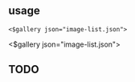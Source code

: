 ## usage

```wikitext
<$gallery json="image-list.json">
```

<$gallery json="image-list.json">

## TODO

<!-- * - [ ] 优化布局, tailwindcss or http://macyjs.com/ -->
